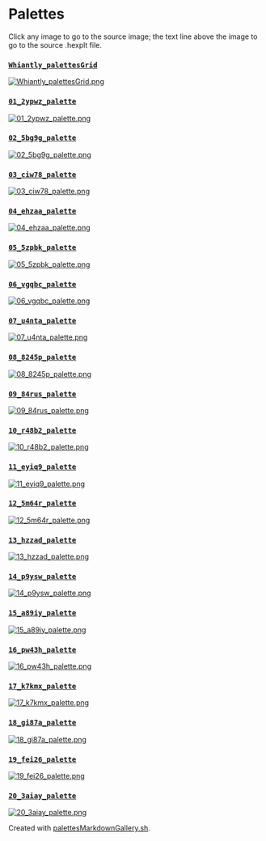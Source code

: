 # Palettes

Click any image to go to the source image; the text line above the image to go to the source .hexplt file.

### [`Whiantly_palettesGrid`](Whiantly_palettesGrid.hexplt)

[ ![Whiantly_palettesGrid.png](Whiantly_palettesGrid.png) ](Whiantly_palettesGrid.png)

### [`01_2ypwz_palette`](01_2ypwz_palette.hexplt)

[ ![01_2ypwz_palette.png](01_2ypwz_palette.png) ](01_2ypwz_palette.png)

### [`02_5bg9g_palette`](02_5bg9g_palette.hexplt)

[ ![02_5bg9g_palette.png](02_5bg9g_palette.png) ](02_5bg9g_palette.png)

### [`03_ciw78_palette`](03_ciw78_palette.hexplt)

[ ![03_ciw78_palette.png](03_ciw78_palette.png) ](03_ciw78_palette.png)

### [`04_ehzaa_palette`](04_ehzaa_palette.hexplt)

[ ![04_ehzaa_palette.png](04_ehzaa_palette.png) ](04_ehzaa_palette.png)

### [`05_5zpbk_palette`](05_5zpbk_palette.hexplt)

[ ![05_5zpbk_palette.png](05_5zpbk_palette.png) ](05_5zpbk_palette.png)

### [`06_vgqbc_palette`](06_vgqbc_palette.hexplt)

[ ![06_vgqbc_palette.png](06_vgqbc_palette.png) ](06_vgqbc_palette.png)

### [`07_u4nta_palette`](07_u4nta_palette.hexplt)

[ ![07_u4nta_palette.png](07_u4nta_palette.png) ](07_u4nta_palette.png)

### [`08_8245p_palette`](08_8245p_palette.hexplt)

[ ![08_8245p_palette.png](08_8245p_palette.png) ](08_8245p_palette.png)

### [`09_84rus_palette`](09_84rus_palette.hexplt)

[ ![09_84rus_palette.png](09_84rus_palette.png) ](09_84rus_palette.png)

### [`10_r48b2_palette`](10_r48b2_palette.hexplt)

[ ![10_r48b2_palette.png](10_r48b2_palette.png) ](10_r48b2_palette.png)

### [`11_eyiq9_palette`](11_eyiq9_palette.hexplt)

[ ![11_eyiq9_palette.png](11_eyiq9_palette.png) ](11_eyiq9_palette.png)

### [`12_5m64r_palette`](12_5m64r_palette.hexplt)

[ ![12_5m64r_palette.png](12_5m64r_palette.png) ](12_5m64r_palette.png)

### [`13_hzzad_palette`](13_hzzad_palette.hexplt)

[ ![13_hzzad_palette.png](13_hzzad_palette.png) ](13_hzzad_palette.png)

### [`14_p9ysw_palette`](14_p9ysw_palette.hexplt)

[ ![14_p9ysw_palette.png](14_p9ysw_palette.png) ](14_p9ysw_palette.png)

### [`15_a89iy_palette`](15_a89iy_palette.hexplt)

[ ![15_a89iy_palette.png](15_a89iy_palette.png) ](15_a89iy_palette.png)

### [`16_pw43h_palette`](16_pw43h_palette.hexplt)

[ ![16_pw43h_palette.png](16_pw43h_palette.png) ](16_pw43h_palette.png)

### [`17_k7kmx_palette`](17_k7kmx_palette.hexplt)

[ ![17_k7kmx_palette.png](17_k7kmx_palette.png) ](17_k7kmx_palette.png)

### [`18_gi87a_palette`](18_gi87a_palette.hexplt)

[ ![18_gi87a_palette.png](18_gi87a_palette.png) ](18_gi87a_palette.png)

### [`19_fei26_palette`](19_fei26_palette.hexplt)

[ ![19_fei26_palette.png](19_fei26_palette.png) ](19_fei26_palette.png)

### [`20_3aiay_palette`](20_3aiay_palette.hexplt)

[ ![20_3aiay_palette.png](20_3aiay_palette.png) ](20_3aiay_palette.png)

Created with [palettesMarkdownGallery.sh](https://github.com/earthbound19/_ebDev/blob/master/scripts/imgAndVideo/palettesMarkdownGallery.sh).